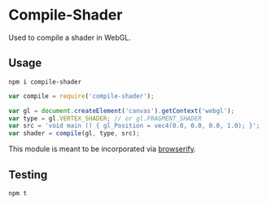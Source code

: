 # Compile-Shader
Used to compile a shader in WebGL.

## Usage
`npm i compile-shader`

```js
var compile = require('compile-shader');

var gl = document.createElement('canvas').getContext('webgl');
var type = gl.VERTEX_SHADER; // or gl.FRAGMENT_SHADER
var src = 'void main () { gl_Position = vec4(0.0, 0.0, 0.0, 1.0); }';
var shader = compile(gl, type, src);
```

This module is meant to be incorporated via [browserify](http://browserify.org/).

## Testing
`npm t`

